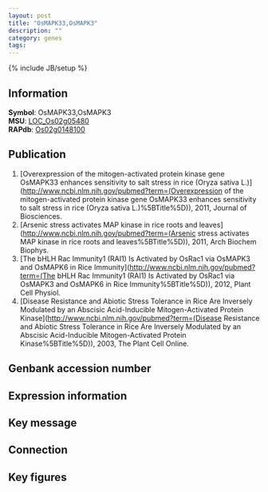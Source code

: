 ```yaml
---
layout: post
title: "OsMAPK33,OsMAPK3"
description: ""
category: genes
tags: 
---
```

{% include JB/setup %}

## Information
__Symbol__: OsMAPK33,OsMAPK3  
__MSU__: [LOC_Os02g05480](http://rice.plantbiology.msu.edu/cgi-bin/ORF_infopage.cgi?orf=LOC_Os02g05480)  
__RAPdb__: [Os02g0148100](http://rapdb.dna.affrc.go.jp/viewer/gbrowse_details/irgsp1?name=Os02g0148100)  

## Publication
1. [Overexpression of the mitogen-activated protein kinase gene OsMAPK33 enhances sensitivity to salt stress in rice (Oryza sativa L.)](http://www.ncbi.nlm.nih.gov/pubmed?term=(Overexpression of the mitogen-activated protein kinase gene OsMAPK33 enhances sensitivity to salt stress in rice (Oryza sativa L.)%5BTitle%5D)), 2011, Journal of Biosciences.
2. [Arsenic stress activates MAP kinase in rice roots and leaves](http://www.ncbi.nlm.nih.gov/pubmed?term=(Arsenic stress activates MAP kinase in rice roots and leaves%5BTitle%5D)), 2011, Arch Biochem Biophys.
3. [The bHLH Rac Immunity1 (RAI1) Is Activated by OsRac1 via OsMAPK3 and OsMAPK6 in Rice Immunity](http://www.ncbi.nlm.nih.gov/pubmed?term=(The bHLH Rac Immunity1 (RAI1) Is Activated by OsRac1 via OsMAPK3 and OsMAPK6 in Rice Immunity%5BTitle%5D)), 2012, Plant Cell Physiol.
4. [Disease Resistance and Abiotic Stress Tolerance in Rice Are Inversely Modulated by an Abscisic Acid-Inducible Mitogen-Activated Protein Kinase](http://www.ncbi.nlm.nih.gov/pubmed?term=(Disease Resistance and Abiotic Stress Tolerance in Rice Are Inversely Modulated by an Abscisic Acid-Inducible Mitogen-Activated Protein Kinase%5BTitle%5D)), 2003, The Plant Cell Online.

## Genbank accession number

## Expression information

## Key message

## Connection

## Key figures


